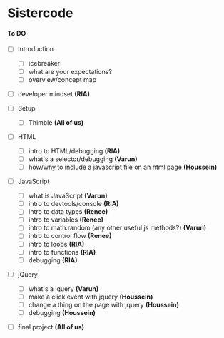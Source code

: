 # Sistercode

#### To DO

- [ ] introduction
  - [ ] icebreaker
  - [ ] what are your expectations?
  - [ ] overview/concept map

- [ ] developer mindset **(RIA)**

- [ ] Setup
  - [ ] Thimble **(All of us)**
  
- [ ] HTML
  - [ ] intro to HTML/debugging **(RIA)**
  - [ ] what's a selector/debugging **(Varun)**
  - [ ] how/why to include a javascript file on an html page **(Houssein)**
  
- [ ] JavaScript
  - [ ] what is JavaScript **(Varun)**
  - [ ] intro to devtools/console **(RIA)**
  - [ ] intro to data types **(Renee)**
  - [ ] intro to variables **(Renee)**
  - [ ] intro to math.random (any other useful js methods?) **(Varun)**
  - [ ] intro to control flow **(Renee)**
  - [ ] intro to loops **(RIA)**
  - [ ] intro to functions **(RIA)**
  - [ ] debugging **(RIA)**

- [ ] jQuery
  - [ ] what's a jquery **(Varun)**
  - [ ] make a click event with jquery **(Houssein)**
  - [ ] change a thing on the page with jquery **(Houssein)**
  - [ ] debugging **(Houssein)**

- [ ] final project **(All of us)**

